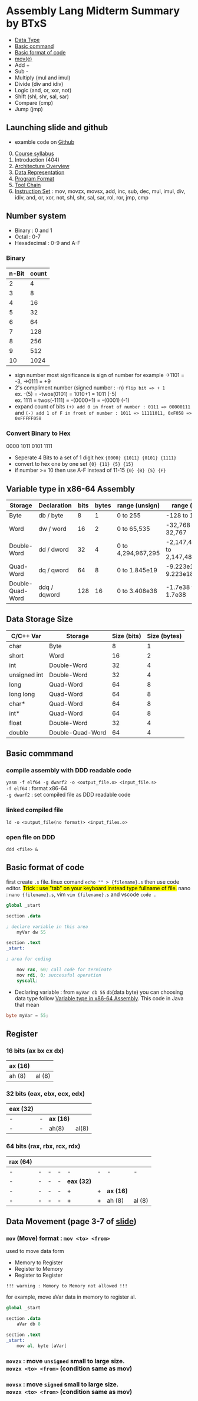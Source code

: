# Assembly Lang Midterm Summary by BTxS
- [Data Type](#variable-size-x86-64-assembly)
- [Basic command](#basic-commmand)
- [Basic format of code](#basic-format-of-code)
- [mov(e)](#data-movement-page-3-7-of-slide)
- Add +
- Sub -
- Multiply (mul and imul)
- Divide (div and idiv)
- Logic (and, or, xor, not)
- Shift (shl, shr, sal, sar)
- Compare (cmp)
- Jump (jmp)

## Launching slide and github
- examble code on [Github](https://github.com/watisleelapatra/X86-64-Assembly)
0. [Course syllabus](https://gear.kku.ac.th/~watis/courses/EN812700/Syllabus.pdf)
1. Introduction (404)
2. [Architecture Overview](https://gear.kku.ac.th/~watis/courses/EN812700/02-ArchitectureOverview.pdf)
3. [Data Representation](https://gear.kku.ac.th/~watis/courses/EN812700/03-DataRepresentation.pdf)
4. [Program Format](https://gear.kku.ac.th/~watis/courses/EN812700/04-ProgramFormat.pdf)
5. [Tool Chain](https://gear.kku.ac.th/~watis/courses/EN812700/05-Toolchain.pdf)
6. [Instruction Set](https://gear.kku.ac.th/~watis/courses/EN812700/06-InstructionSet.pdf) : mov, movzx, movsx, add, inc, sub, dec, mul, imul, div, idiv, and, or, xor, not, shl, shr, sal, sar, rol, ror, jmp, cmp

## Number system
- Binary : 0 and 1
- Octal : 0-7
- Hexadecimal : 0-9 and A-F
### Binary
| n-Bit     | count     | 
| --------  | -------   | 
| 2         | 4         | 
| 3         | 8         | 
| 4         | 16        | 
| 5         | 32        | 
| 6         | 64        | 
| 7         | 128       | 
| 8         | 256       | 
| 9         | 512       | 
| 10        | 1024      | 
- sign number most significance is sign of number for example ->1101 = -3, ->0111 = +9
- 2's compliment number (signed number : -n) 
`flip bit => + 1` </br>
ex. -(5) = -twos(0101) = 1010+1 = 1011 (-5)</br>
ex. 1111 = twos(-1111) = -(0000+1) = -(0001) (-1)
- expand count of bits `(+) add 0 in front of number : 0111 => 00000111` and `(-) add 1 of F in front of number : 1011 => 11111011, 0xF058 => 0xFFFFF058` 

### Convert Binary to Hex
0000 1011 0101 1111
- Seperate 4 Bits to a set of 1 digit hex `{0000} {1011} {0101} {1111}`
- convert to hex one by one set `{0} {11} {5} {15}`
- if number >= 10 then use A-F instead of 11-15 `{0} {B} {5} {F}`

## Variable type in x86-64 Assembly
| Storage | Declaration | bits | bytes |  range (unsign) | range (sign) |
| ------ | ------- | ------ | ------ | ------ | ------|
| Byte | db / byte | 8 | 1 | 0 to 255 | -128 to 127 |
| Word | dw / word | 16 | 2 | 0 to 65,535 | -32,768 to 32,767 |
| Double-Word | dd / dword | 32 | 4  | 0 to 4,294,967,295 | -2,147,483,648 to 2,147,483,647 |
| Quad-Word | dq / qword | 64 | 8  | 0 to 1.845e19 |-9.223e18 to 9.223e18 |
| Double-Quad-Word | ddq / dqword | 128 | 16 | 0 to 3.408e38 | -1.7e38 to 1.7e38 |


## Data Storage Size
| C/C++ Var | Storage | Size (bits) | Size (bytes) |
| ------ | ------ | ------ | ------ |
| char | Byte | 8 | 1 | 
| short | Word | 16 | 2 |
| int | Double-Word | 32 | 4 |
| unsigned int | Double-Word | 32 | 4 |
| long | Quad-Word | 64 | 8 |
| long long | Quad-Word | 64 | 8 |
| char* | Quad-Word | 64 | 8 |
| int* | Quad-Word | 64 | 8 |
| float | Double-Word | 32 | 4 |
| double | Double-Quad-Word | 64 | 4 |

## Basic commmand
### compile assembly with DDD readable code<br>
`yasm -f elf64 -g dwarf2 -o <output_file.o> <input_file.s>`</br>
`-f elf64` : format x86-64</br>
`-g dwarf2` : set compiled file as DDD readable code</br>

### linked compiled file </br> 
`ld -o <output_file(no format)> <input_files.o>`
### open file on DDD
`ddd <file> &`

## Basic format of code
first create `.s` file. linux comand `echo "" > {filename}.s` then use code editor. <mark>Trick : use "tab" on your keyboard instead type fullname of file.</mark> nano : `nano {filename}.s`, vim `vim {filename}.s` and vscode `code .`

```s
global _start

section .data

; declare variable in this area
    myVar dw 55

section .text
_start:

; area for coding

    mov rax, 60; call code for terminate
    mov rdi, 0; successful operation
    syscall; 
```

- Declaring variable : from `myVar db 55`  `db`(data byte) you can choosing data type follow [Variable type in x86-64 Assembly](#variable-type-in-x86-64-assembly). This code in Java that mean 
```java
byte myVar = 55;
```
## Register
### 16 bits (ax bx cx dx)
| ax (16) || 
| ----- | ------|
| ah (8) | al (8) ||



### 32 bits (eax, ebx, ecx, edx)
|eax (32)||||
|----- | ------ | ----- | ------|
|-|-|**ax (16)**|
|-|-|ah(8)|al(8)|

### 64 bits (rax, rbx, rcx, rdx)
|rax (64)||||||||
|---|----|----|----|----|----|----| -----|
|-|-|-|-|-|-|-|-|
|-|-|-|-|**eax (32)**||||
|-|-|-|-|+|+|**ax (16)**||
|-|-|-|-|+|+|ah (8)|al (8)|

## Data Movement (page 3-7 of [slide](https://gear.kku.ac.th/~watis/courses/EN812700/06-InstructionSet.pdf))
### `mov` (Move) format : `mov <to> <from>`
used to move data form
- Memory to Register
- Register to Memory
- Register to Register

`!!! warning : Memory to Memory not allowed !!!`

for example, move aVar data in memory to register al.
```s
global _start

section .data
    aVar db 8

section .text
_start:
    mov al, byte [aVar]
```
### `movzx` : move `unsigned` small to large size.</br>`movzx <to> <from>` (condition same as mov)
### `movsx` : move `signed` small to large size.</br>`movzx <to> <from>` (condition same as mov)